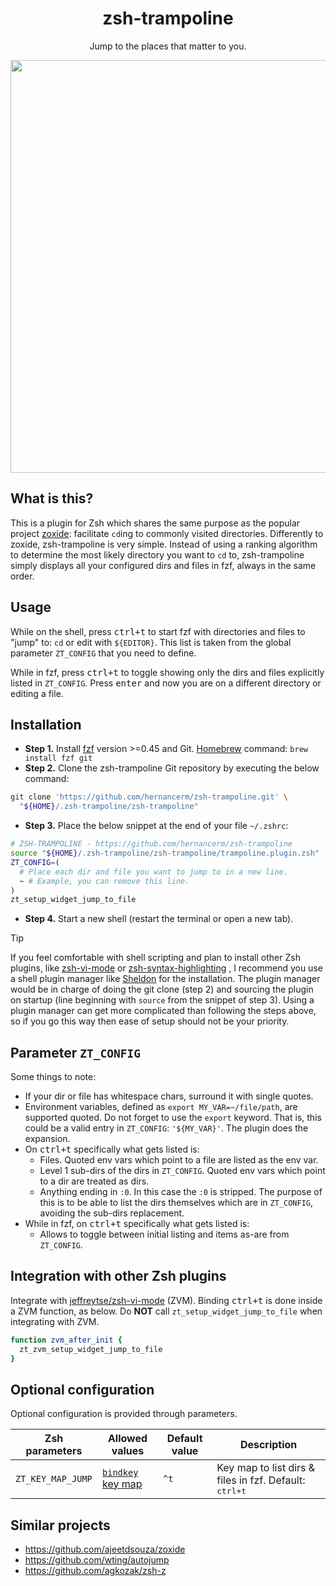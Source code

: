 <div align=center>
  <h1>zsh-trampoline</h1>
  <p>Jump to the places that matter to you.</p>
  <a href="https://asciinema.org/a/gLdAo5wNcwF1FEC8ZMTZT9krP" target="_blank">
    <img width=660 src="https://asciinema.org/a/gLdAo5wNcwF1FEC8ZMTZT9krP.svg" />
  </a>
</div>

## What is this?

This is a plugin for Zsh which shares the same purpose as the popular project
[zoxide](https://github.com/ajeetdsouza/zoxide): facilitate `cd`ing to commonly visited
directories. Differently to zoxide, zsh-trampoline is very simple. Instead of using a
ranking algorithm to determine the most likely directory you want to `cd` to,
zsh-trampoline simply displays all your configured dirs and files in fzf, always in the
same order.

## Usage

While on the shell, press <kbd>ctrl+t</kbd> to start fzf with directories and files to
"jump" to: `cd` or edit with `${EDITOR}`. This list is taken from the global parameter
`ZT_CONFIG` that you need to define.

While in fzf, press <kbd>ctrl+t</kbd> to toggle showing only the dirs and files explicitly
listed in `ZT_CONFIG`. Press <kbd>enter</kbd> and now you are on a different directory or
editing a file.

## Installation

- **Step 1.** Install [fzf](https://github.com/junegunn/fzf) version >=0.45 and Git.
  [Homebrew](https://brew.sh/) command: `brew install fzf git`
- **Step 2.** Clone the zsh-trampoline Git repository by executing the below command:

```bash
git clone 'https://github.com/hernancerm/zsh-trampoline.git' \
  "${HOME}/.zsh-trampoline/zsh-trampoline"
```

- **Step 3.** Place the below snippet at the end of your file `~/.zshrc`:

```bash
# ZSH-TRAMPOLINE - https://github.com/hernancerm/zsh-trampoline
source "${HOME}/.zsh-trampoline/zsh-trampoline/trampoline.plugin.zsh"
ZT_CONFIG=(
  # Place each dir and file you want to jump to in a new line.
  ~ # Example, you can remove this line.
)
zt_setup_widget_jump_to_file
```

- **Step 4.** Start a new shell (restart the terminal or open a new tab).

> [!TIP]
> If you feel comfortable with shell scripting and plan to install other Zsh plugins, like
> [zsh-vi-mode](https://github.com/jeffreytse/zsh-vi-mode) or
> [zsh-syntax-highlighting](https://github.com/zsh-users/zsh-syntax-highlighting) , I
> recommend you use a shell plugin manager like
> [Sheldon](https://github.com/rossmacarthur/sheldon) for the installation. The plugin
> manager would be in charge of doing the git clone (step 2) and sourcing the plugin on
> startup (line beginning with `source` from the snippet of step 3). Using a plugin
> manager can get more complicated than following the steps above, so if you go this way
> then ease of setup should not be your priority.

## Parameter `ZT_CONFIG`

Some things to note:

- If your dir or file has whitespace chars, surround it with single quotes.
- Environment variables, defined as `export MY_VAR=~/file/path`, are supported quoted.
  Do not forget to use the `export` keyword. That is, this could be a valid entry in
  `ZT_CONFIG`: `'${MY_VAR}'`. The plugin does the expansion.
- On <kbd>ctrl+t</kbd> specifically what gets listed is:
  - Files. Quoted env vars which point to a file are listed as the env var.
  - Level 1 sub-dirs of the dirs in `ZT_CONFIG`. Quoted env vars which point to a dir are
    treated as dirs.
  - Anything ending in `:0`. In this case the `:0` is stripped. The purpose of this is to
    be able to list the dirs themselves which are in `ZT_CONFIG`, avoiding the sub-dirs
    replacement.
- While in fzf, on <kbd>ctrl+t</kbd> specifically what gets listed is:
  - Allows to toggle between initial listing and items as-are from `ZT_CONFIG`.

## Integration with other Zsh plugins

Integrate with [jeffreytse/zsh-vi-mode](https://github.com/jeffreytse/zsh-vi-mode) (ZVM).
Binding <kbd>ctrl+t</kbd> is done inside a ZVM function, as below. Do **NOT** call
`zt_setup_widget_jump_to_file` when integrating with ZVM.

```bash
function zvm_after_init {
  zt_zvm_setup_widget_jump_to_file
}
```

## Optional configuration

Optional configuration is provided through parameters.

<table>
<thead>
<tr>
<th>Zsh parameters</th><th>Allowed values</th>
<th>Default value</th><th>Description</th>
</tr>
</thead>
<tbody>
<tr>
<td><code>ZT_KEY_MAP_JUMP</code></td>
<td>
<a href="https://github.com/rothgar/mastering-zsh/blob/master/docs/helpers/bindkey.md">
<code>bindkey</code> key map</a></td><td><code>^t</code></td>
<td>
Key map to list dirs & files in fzf. Default: <kbd>ctrl+t</kbd>
</td>
</tr>
</tbody>
</table>

## Similar projects

- <https://github.com/ajeetdsouza/zoxide>
- <https://github.com/wting/autojump>
- <https://github.com/agkozak/zsh-z>
